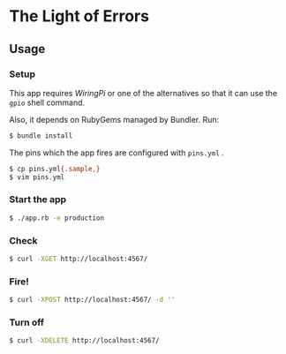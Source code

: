 # The Light of Errors

## Usage

### Setup

This app requires *WiringPi* or one of the alternatives so that it can use the `gpio` shell command.

Also, it depends on RubyGems managed by Bundler. Run:

```bash
$ bundle install
```

The pins which the app fires are configured with `pins.yml` .

```bash
$ cp pins.yml{.sample,}
$ vim pins.yml
```

### Start the app

```bash
$ ./app.rb -e production
```

### Check

```bash
$ curl -XGET http://localhost:4567/
```

### Fire!

```bash
$ curl -XPOST http://localhost:4567/ -d ''
```

### Turn off

```bash
$ curl -XDELETE http://localhost:4567/
```
